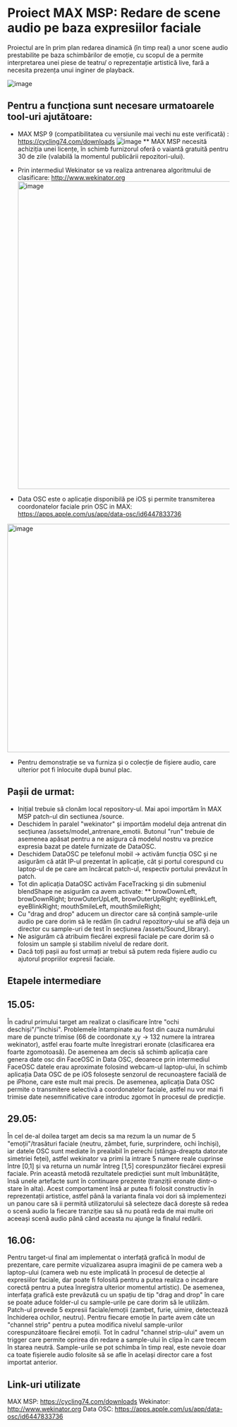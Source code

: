 # Proiect MAX MSP: Redare de scene audio pe baza expresiilor faciale

Proiectul are în prim plan redarea dinamică (în timp real) a unor scene audio prestabilite pe baza schimbărilor de emoție, cu scopul de a permite interpretarea unei piese de teatru/ o reprezentație artistică live, fară a necesita prezența unui inginer de playback.

![image](https://github.com/user-attachments/assets/17164801-c297-4a57-9c97-eb73f118d9cf)



## Pentru a funcționa sunt necesare urmatoarele tool-uri ajutătoare:
*   MAX MSP 9 (compatibilitatea cu versiunile mai vechi nu este verificată) : https://cycling74.com/downloads
   ![image](https://github.com/user-attachments/assets/70984252-f63f-4e84-a03b-c66e64a91c79)
   ** MAX MSP necesită achiziția unei licențe, în schimb furnizorul oferă o vaiantă gratuită pentru 30 de zile (valabilă la momentul publicării repozitori-ului).
*   Prin intermediul Wekinator se va realiza antrenarea algoritmului de clasificare: http://www.wekinator.org
    <img width="698" alt="image" src="https://github.com/user-attachments/assets/e1bb7058-76d9-484e-96e2-8c88a727178f" />

*   Data OSC este o aplicație disponibilă pe iOS și permite transmiterea coordonatelor faciale prin OSC in MAX: https://apps.apple.com/us/app/data-osc/id6447833736
   <img width="518" alt="image" src="https://github.com/user-attachments/assets/a5552961-4cc6-43a0-8696-716ec5b536ee" />

*   Pentru demonstrație se va furniza și o colecție de fișiere audio, care ulterior pot fi înlocuite după bunul plac.

## Pașii de urmat:
* Inițial trebuie să clonăm local repository-ul. Mai apoi importăm în MAX MSP patch-ul din sectiunea /source.
* Deschidem în paralel "wekinator" și importăm modelul deja antrenat din secțiunea /assets/model_antrenare_emotii. Butonul "run" trebuie de asemenea apăsat pentru a ne asigura că modelul nostru va prezice expresia bazat pe datele furnizate de DataOSC.
* Deschidem DataOSC pe telefonul mobil -> activăm funcția OSC și ne asigurăm că atât IP-ul prezentat în aplicație, cât și portul corespund cu laptop-ul de pe care am încărcat patch-ul, respectiv portului prevăzut în patch.
* Tot din aplicația DataOSC activăm FaceTracking și din submeniul blendShape ne asigurăm ca avem activate:
** browDownLeft, browDownRight; browOuterUpLeft, browOuterUpRight; eyeBlinkLeft, eyeBlinkRight; mouthSmileLeft, mouthSmileRight;
* Cu "drag and drop" aducem un director care să conțină sample-urile audio pe care dorim să le redăm (în cadrul repozitory-ului se află deja un director cu sample-uri de test în secțiunea /assets/Sound_library).
* Ne asigurăm că atribuim fiecărei expresii faciale pe care dorim să o folosim un sample și stabilim nivelul de redare dorit.
* Dacă toți pașii au fost urmați ar trebui să putem reda fișiere audio cu ajutorul propriilor expresii faciale.

## Etapele intermediare
## 15.05: 
În cadrul primului target am realizat o clasificare între "ochi deschiși"/"închisi". Problemele întampinate au fost din cauza numărului mare de puncte trimise (66 de coordonate x,y -> 132 numere la intrarea wekinator), astfel erau foarte multe înregistrari eronate (clasificarea era foarte zgomotoasă). De asemenea am decis să schimb aplicația care genera date osc din FaceOSC in Data OSC, deoarece prin intermediul FaceOSC datele erau aproximate folosind webcam-ul laptop-ului, în schimb aplicația Data OSC de pe iOS folosește senzorul de recunoaștere facială de pe iPhone, care este mult mai precis. De asemenea, aplicația Data OSC permite o transmitere selectivă a coordonatelor faciale, astfel nu vor mai fi trimise date nesemnificative care introduc zgomot în procesul de predicție.

## 29.05: 
În cel de-al doilea target am decis sa ma rezum la un numar de 5 "emoții"/trasături faciale (neutru, zâmbet, furie, surprindere, ochi închiși), iar datele OSC sunt mediate în prealabil în perechi (stânga-dreapta datorate simetriei feței), astfel wekinator va primi la intrare 5 numere reale cuprinse între [0,1] și va returna un număr întreg [1,5] corespunzător fiecărei expresii faciale. Prin această metodă rezultatele predicției sunt mult îmbunătățite, însă unele artefacte sunt în continuare prezente (tranziții eronate dintr-o stare în alta). Acest comportament însă ar putea fi folosit constructiv în reprezentații artistice, astfel până la varianta finala voi dori să implementezi un panou care să ii permită utilizatorului să selecteze dacă dorește să redea o scenă audio la fiecare tranziție sau să nu poată reda de mai multe ori aceeași scenă audio până când aceasta nu ajunge la finalul redării.

## 16.06:
Pentru target-ul final am implementat o interfață grafică în modul de prezentare, care permite vizualizarea asupra imaginii de pe camera web a laptop-ului (camera web nu este implicată în procesul de detecție al expresiilor faciale, dar poate fi folosită pentru a putea realiza o incadrare corectă pentru a putea înregistra ulterior momentul artistic). De asemenea, interfața grafică este prevăzută cu un spațiu de tip "drag and drop" în care se poate aduce folder-ul cu sample-urile pe care dorim să le utilizăm. Patch-ul prevede 5 expresii faciale/emoții (zambet, furie, uimire, detectează închiderea ochilor, neutru). Pentru fiecare emoție în parte avem câte un "channel strip" pentru a putea modifica nivelul sample-urilor corespunzătoare fiecărei emoții. Tot în cadrul "channel strip-ului" avem un trigger care permite oprirea din redare a sample-ului în clipa în care trecem în starea neutră. Sample-urile se pot schimba în timp real, este nevoie doar ca toate fișierele audio folosite să se afle în același director care a fost importat anterior.

## Link-uri utilizate
MAX MSP: https://cycling74.com/downloads
Wekinator: http://www.wekinator.org
Data OSC: https://apps.apple.com/us/app/data-osc/id6447833736
